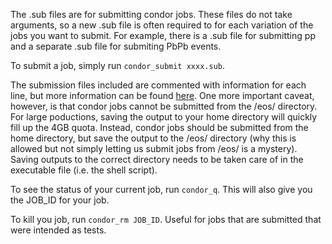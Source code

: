 The .sub files are for submitting condor jobs. These files do not take arguments, so a new .sub file is often required to for each variation of the jobs you want to submit. For example, there is a .sub file for submitting pp and a separate .sub file for submiting PbPb events.

To submit a job, simply run `condor_submit xxxx.sub`. 

The submission files included are commented with information for each line, but more information can be found [here](https://batchdocs.web.cern.ch/local/quick.html).
One more important caveat, however, is that condor jobs cannot be submitted from the /eos/ directory. For large poductions, saving the output to your home directory will quickly fill up the 4GB quota. Instead, condor jobs should be submitted from the home directory, but save the output to the /eos/ directory (why this is allowed but not simply letting us submit jobs from /eos/ is a mystery). Saving outputs to the correct directory needs to be taken care of in the executable file (i.e. the shell script).

To see the status of your current job, run `condor_q`. This will also give you the JOB_ID for your job.

To kill you job, run `condor_rm JOB_ID`. Useful for jobs that are submitted that were intended as tests.
